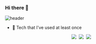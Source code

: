 ### Hi there 👋




![header](https://capsule-render.vercel.app/api?type=waving&color=C4DEEE&height=300&section=header&StrokeWidth=2&text=Seoyun💫&fontColor=78AAC3&fontSize=70&fontAlign=75&animation=fadeIn)

- 🔭 Tech that I've used at least once
<p align = "center">
    <img src ="https://img.shields.io/badge/-C-FCB7D0?style=flat--square&logo=C%logoColor=White"></a>&nbsp
    <img src ="https://img.shields.io/badge/-C++-DCCBED"></a>&nbsp
    <img src ="https://img.shields.io/badge/-Python-9979C1"></a>&nbsp
</p>
<!--
**ksyeun/ksyeun** is a ✨ _special_ ✨ repository because its `README.md` (this file) appears on your GitHub profile.

Here are some ideas to get you started:


- 🔭 I’m currently working on ...
- 🌱 I’m currently learning ...
- 👯 I’m looking to collaborate on ...
- 🤔 I’m looking for help with ...
- 💬 Ask me about ...
- 📫 How to reach me: ...
- 😄 Pronouns: ...
- ⚡ Fun fact: ...
-->
